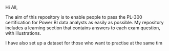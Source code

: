 Hi All, 

The aim of this repository is to enable people to pass the PL-300 certification for Power BI data analysts as easily as possible.
My repository includes a learning section that contains answers to each exam question, with illustrations.

I have also set up a dataset for those who want to practise at the same tim
